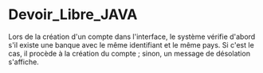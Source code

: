 # Devoir_Libre_JAVA
Lors de la création d'un compte dans l'interface, le système vérifie d'abord s'il existe une banque avec le même identifiant et le même pays. Si c'est le cas, il procède à la création du compte ; sinon, un message de désolation s'affiche.
